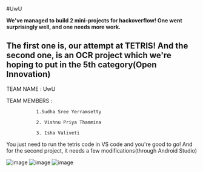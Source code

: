 #UwU


**We've managed to build 2 mini-projects for hackoverflow! One went surprisingly well, and one needs more work.**

## The first one is, our attempt at TETRIS! And the second one, is an OCR project which we're hoping to put in the 5th category(Open Innovation)

TEAM NAME    : UwU

TEAM MEMBERS : 
               
               1.Sudha Sree Yerramsetty 

               2. Vishnu Priya Thammina

               3. Isha Valiveti
               
You just need to run the tetris code in VS code and you're good to go! And for the second project, it needs a few modifications(through Android Studio)


![image](https://user-images.githubusercontent.com/78261234/139589058-0cc3eacd-7b15-4b4b-97e1-d2fb28961890.png)
![image](https://user-images.githubusercontent.com/78261234/139589092-927fe116-0d8b-4827-a10d-57b7f77bde45.png)
![image](https://user-images.githubusercontent.com/78261234/139589101-a0382e3b-e7f1-4ff2-ac20-9ad24e1409f2.png)
